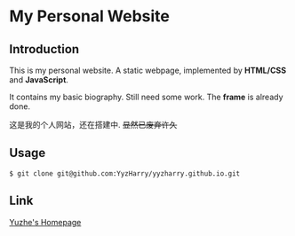# My Personal Website

## Introduction
This is my personal website. A static webpage, implemented by __HTML/CSS__ and __JavaScript__.

It contains my basic biography. Still need some work. The __frame__ is already done.

这是我的个人网站，还在搭建中. ~~显然已废弃许久~~

## Usage
```Git
$ git clone git@github.com:YyzHarry/yyzharry.github.io.git
```

## Link
[Yuzhe's Homepage](https://yyzharry.github.io/)
